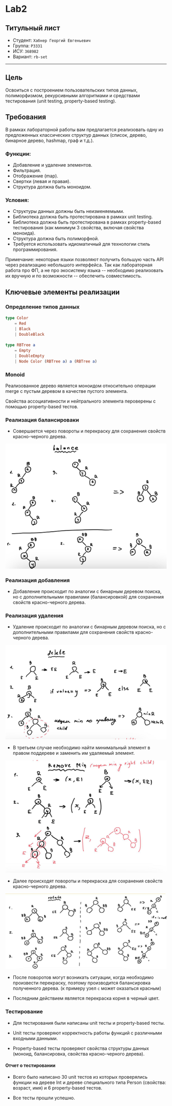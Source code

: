 # Lab2

## Титульный лист

- Студент: `Хабнер Георгий Евгеньевич`
- Группа: `P3331`
- ИСУ: `368982`
- Вариант: `rb-set`

---

## Цель
Освоиться с построением пользовательских типов данных, полиморфизмом, рекурсивными алгоритмами и средствами тестирования (unit testing, property-based testing).

## Требования
В рамках лабораторной работы вам предлагается реализовать одну из предложенных классических структур данных (список, дерево, бинарное дерево, hashmap, граф и т.д.).  

### Функции:
- Добавление и удаление элементов.
- Фильтрация.
- Отображение (map).
- Свертки (левая и правая).
- Структура должна быть моноидом.

### Условия:
- Структуры данных должны быть неизменяемыми.
- Библиотека должна быть протестирована в рамках unit testing.
- Библиотека должна быть протестирована в рамках property-based тестирования (как минимум 3 свойства, включая свойства моноида).
- Структура должна быть полиморфной.
- Требуется использовать идиоматичный для технологии стиль программирования. 

Примечание: некоторые языки позволяют получить большую часть API через реализацию небольшого интерфейса. Так как лабораторная работа про ФП, а не про экосистему языка -- необходимо реализовать их вручную и по возможности -- обеспечить совместимость.

## Ключевые элементы реализации

### Определение типов данных
```elm
type Color
    = Red
    | Black
    | DoubleBlack

type RBTree a
    = Empty
    | DoubleEmpty
    | Node Color (RBTree a) a (RBTree a)
```

### Monoid
Реализованное дерево является моноидом относительно операции merge с пустым деревом в качестве пустого элемента.

Свойства ассоциативности и нейтрального элемента пероверены с помощью property-based тестов.

### Реализация балансироваки

* Совершается через повороты и перекраску для сохранения свойств красно-черного дерева.

<!-- insert image from resources -->
![Red-Black Tree](./resources/balance.jpeg)

### Реализация добавления

* Добавление происходит по аналогии с бинарным деревом поиска, но с дополнительными правилами (балансировкой) для сохранения свойств красно-черного дерева.

### Реализация удаления

* Удаление происходит по аналогии с бинарным деревом поиска, но с дополнительными правилами для сохранения свойств красно-черного дерева.

![Red-Black Tree](./resources/delete.jpeg)

* В третьем случае необходимо найти минимальный элемент в правом поддереве и заменить им удаляемый элемент. 

![Red-Black Tree](./resources/removeMin.jpeg)

* Далее происходят повороты и перекраска для сохранения свойств красно-черного дерева.

![Red-Black Tree](./resources/rotate.jpeg)

* После поворотов могут возникать ситуации, когда необходимо произвести перекраску, поэтому производится балансировка полученного дерева. (к примеру узел `c` может оказаться красным)

* Последним действием является перекраска корня в черный цвет.

### Тестирование

* Для тестирования были написаны unit тесты и property-based тесты.

* Unit тесты проверяют корректность работы функций с различными входными данными.

* Property-based тесты проверяют свойства структуры данных (моноид, балансировка, свойства красно-черного дерева).

#### Отчет о тестировании

* Всего было написано 30 unit тестов из которых проверялись функции на дереве Int и дереве специального типа Person (свойства: возраст, имя) и 6 property-based тестов.

* Все тесты прошли успешно.